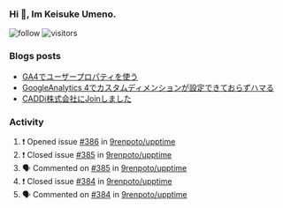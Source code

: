 ### Hi 👋, Im Keisuke Umeno.

<!--
**9renpoto/9renpoto** is a ✨ _special_ ✨ repository because its `README.md` (this file) appears on your GitHub profile.

Here are some ideas to get you started:

- 🔭 I’m currently working on ...
- 🌱 I’m currently learning ...
- 👯 I’m looking to collaborate on ...
- 🤔 I’m looking for help with ...
- 💬 Ask me about ...
- 📫 How to reach me: ...
- 😄 Pronouns: ...
- ⚡ Fun fact: ...
-->

![follow](https://img.shields.io/github/followers/9renpoto?label=Follow&style=social)
![visitors](https://komarev.com/ghpvc/?username=9renpoto&label=Profile%20views&color=0e75b6&style=flat)

### Blogs posts

<!-- BLOG-POST-LIST:START -->
- [GA4でユーザープロパティを使う](https://9renpoto.dev/2021/02/21/google-analytics-4-user-properties/)
- [GoogleAnalytics 4でカスタムディメンションが設定できておらずハマる](https://9renpoto.dev/2021/02/13/google-analytics-4/)
- [CADDi株式会社にJoinしました](https://9renpoto.dev/2020/12/05/join/)
<!-- BLOG-POST-LIST:END -->

### Activity

<!--START_SECTION:activity-->
1. ❗️ Opened issue [#386](https://github.com/9renpoto/upptime/issues/386) in [9renpoto/upptime](https://github.com/9renpoto/upptime)
2. ❗️ Closed issue [#385](https://github.com/9renpoto/upptime/issues/385) in [9renpoto/upptime](https://github.com/9renpoto/upptime)
3. 🗣 Commented on [#385](https://github.com/9renpoto/upptime/issues/385) in [9renpoto/upptime](https://github.com/9renpoto/upptime)
4. ❗️ Closed issue [#384](https://github.com/9renpoto/upptime/issues/384) in [9renpoto/upptime](https://github.com/9renpoto/upptime)
5. 🗣 Commented on [#384](https://github.com/9renpoto/upptime/issues/384) in [9renpoto/upptime](https://github.com/9renpoto/upptime)
<!--END_SECTION:activity-->

<!--START_SECTION:waka-->
<!--END_SECTION:waka-->
